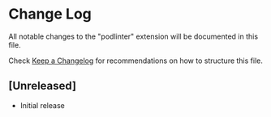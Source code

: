 # Change Log
All notable changes to the "podlinter" extension will be documented in this file.

Check [Keep a Changelog](http://keepachangelog.com/) for recommendations on how to structure this file.

## [Unreleased]
- Initial release